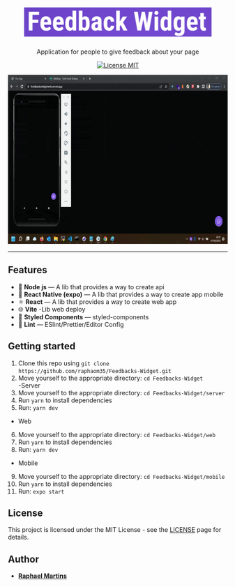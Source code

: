 <h1 align="center">
<img src="https://github.com/raphaom35/Feedbacks-Widget/blob/master/feed.png" width="430" height="67"/> 

<br>
</h1>

<p align="center">
Application for people to give feedback about your page
</p>

<p align="center">
  <a href="https://opensource.org/licenses/MIT">
    <img src="https://img.shields.io/badge/License-MIT-blue.svg" alt="License MIT">
  </a>
</p>

<div align="center">
<img src="./video.gif" width="800" height="388" />
</div>

<hr />

## Features

- 💾 **Node js** — A lib that provides a way to create api
- 📱 **React Native (expo)** — A lib that provides a way to create app mobile
- ⚛️ **React** — A lib that provides a way to create web app
- 🌐	**Vite** -Lib web deploy
- 💅 **Styled Components** — styled-components
- 💖 **Lint** — ESlint/Prettier/Editor Config

## Getting started

1. Clone this repo using `git clone https://github.com/raphaom35/Feedbacks-Widget.git`
2. Move yourself to the appropriate directory: `cd Feedbacks-Widget`<br />
-Server
3. Move yourself to the appropriate directory: `cd Feedbacks-Widget/server`<br />
4. Run `yarn` to install dependencies<br />
5. Run: `yarn dev`
- Web
6. Move yourself to the appropriate directory: `cd Feedbacks-Widget/web`<br />
7. Run `yarn` to install dependencies<br />
8. Run: `yarn dev`
- Mobile
9. Move yourself to the appropriate directory: `cd Feedbacks-Widget/mobile`<br />
10. Run `yarn` to install dependencies<br />
11. Run: `expo start`

## License

This project is licensed under the MIT License - see the [LICENSE](https://opensource.org/licenses/MIT) page for details.

## Author

- [**Raphael Martins**](https://www.linkedin.com/in/raphaelmartinsdev)
